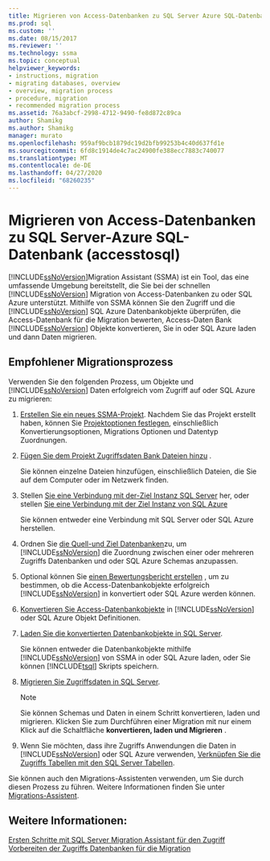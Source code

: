 ```yaml
---
title: Migrieren von Access-Datenbanken zu SQL Server Azure SQL-Datenbank | Microsoft-Dokumentation
ms.prod: sql
ms.custom: ''
ms.date: 08/15/2017
ms.reviewer: ''
ms.technology: ssma
ms.topic: conceptual
helpviewer_keywords:
- instructions, migration
- migrating databases, overview
- overview, migration process
- procedure, migration
- recommended migration process
ms.assetid: 76a3abcf-2998-4712-9490-fe8d872c89ca
author: Shamikg
ms.author: Shamikg
manager: murato
ms.openlocfilehash: 959af9bcb1879dc19d2bfb99253b4c40d637fd1e
ms.sourcegitcommit: 6fd8c1914de4c7ac24900fe388ecc7883c740077
ms.translationtype: MT
ms.contentlocale: de-DE
ms.lasthandoff: 04/27/2020
ms.locfileid: "68260235"
---
```

# <a name="migrating-access-databases-to-sql-server---azure-sql-db-accesstosql"></a>Migrieren von Access-Datenbanken zu SQL Server-Azure SQL-Datenbank (accesstosql)
[!INCLUDE[ssNoVersion](../../includes/ssnoversion-md.md)]Migration Assistant (SSMA) ist ein Tool, das eine umfassende Umgebung bereitstellt, die Sie bei der schnellen [!INCLUDE[ssNoVersion](../../includes/ssnoversion-md.md)] Migration von Access-Datenbanken zu oder SQL Azure unterstützt. Mithilfe von SSMA können Sie den Zugriff und die [!INCLUDE[ssNoVersion](../../includes/ssnoversion-md.md)] SQL Azure Datenbankobjekte überprüfen, die Access-Datenbank für die Migration bewerten, Access-Daten Bank [!INCLUDE[ssNoVersion](../../includes/ssnoversion-md.md)] Objekte konvertieren, Sie in oder SQL Azure laden und dann Daten migrieren.  
  
## <a name="recommended-migration-process"></a>Empfohlener Migrationsprozess  
Verwenden Sie den folgenden Prozess, um Objekte und [!INCLUDE[ssNoVersion](../../includes/ssnoversion-md.md)] Daten erfolgreich vom Zugriff auf oder SQL Azure zu migrieren:  
  
1.  [Erstellen Sie ein neues SSMA-Projekt](creating-and-managing-projects-accesstosql.md). Nachdem Sie das Projekt erstellt haben, können Sie [Projektoptionen festlegen](setting-conversion-and-migration-options-accesstosql.md), einschließlich Konvertierungsoptionen, Migrations Optionen und Datentyp Zuordnungen.  
  
2.  [Fügen Sie dem Projekt Zugriffsdaten Bank Dateien hinzu](adding-and-removing-access-database-files-accesstosql.md) .  
  
    Sie können einzelne Dateien hinzufügen, einschließlich Dateien, die Sie auf dem Computer oder im Netzwerk finden.  
  
3.  Stellen [Sie eine Verbindung mit der-Ziel Instanz SQL Server](connecting-to-sql-server-accesstosql.md) her, oder stellen [Sie eine Verbindung mit der Ziel Instanz von SQL Azure](connecting-to-azure-sql-db-accesstosql.md)  
  
    Sie können entweder eine Verbindung mit SQL Server oder SQL Azure herstellen.  
  
4.  Ordnen Sie [die Quell-und Ziel Datenbanken](mapping-source-and-target-databases-accesstosql.md)zu, um [!INCLUDE[ssNoVersion](../../includes/ssnoversion-md.md)] die Zuordnung zwischen einer oder mehreren Zugriffs Datenbanken und oder SQL Azure Schemas anzupassen.  
  
5.  Optional können Sie [einen Bewertungsbericht erstellen](assessing-access-database-objects-for-conversion-accesstosql.md) , um zu bestimmen, ob die Access-Datenbankobjekte erfolgreich [!INCLUDE[ssNoVersion](../../includes/ssnoversion-md.md)] in konvertiert oder SQL Azure werden können.  
  
6.  [Konvertieren Sie Access-Datenbankobjekte](converting-access-database-objects-accesstosql.md) in [!INCLUDE[ssNoVersion](../../includes/ssnoversion-md.md)] oder SQL Azure Objekt Definitionen.  
  
7.  [Laden Sie die konvertierten Datenbankobjekte in SQL Server](loading-converted-database-objects-into-sql-server-accesstosql.md).  
  
    Sie können entweder die Datenbankobjekte mithilfe [!INCLUDE[ssNoVersion](../../includes/ssnoversion-md.md)] von SSMA in oder SQL Azure laden, oder Sie können [!INCLUDE[tsql](../../includes/tsql-md.md)] Skripts speichern.  
  
8.  [Migrieren Sie Zugriffsdaten in SQL Server](migrating-access-data-into-sql-server-azure-sql-db-accesstosql.md).  
  
    > [!NOTE]  
    > Sie können Schemas und Daten in einem Schritt konvertieren, laden und migrieren. Klicken Sie zum Durchführen einer Migration mit nur einem Klick auf die Schaltfläche **konvertieren, laden und Migrieren** .  
  
9. Wenn Sie möchten, dass ihre Zugriffs Anwendungen die Daten in [!INCLUDE[ssNoVersion](../../includes/ssnoversion-md.md)] oder SQL Azure verwenden, [Verknüpfen Sie die Zugriffs Tabellen mit den SQL Server Tabellen](linking-access-applications-to-sql-server-azure-sql-db-accesstosql.md).  
  
Sie können auch den Migrations-Assistenten verwenden, um Sie durch diesen Prozess zu führen. Weitere Informationen finden Sie unter [Migrations-Assistent](migration-wizard-accesstosql.md).  
  
## <a name="see-also"></a>Weitere Informationen:  
[Ersten Schritte mit SQL Server Migration Assistant für den Zugriff](getting-started-with-sql-server-migration-assistant-for-access-accesstosql.md)  
[Vorbereiten der Zugriffs Datenbanken für die Migration](preparing-access-databases-for-migration-accesstosql.md)
